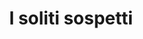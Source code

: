 ---
layout: post
title: I soliti sospetti
director: Bryan Singer
year: 1995
cover: https://images.mubicdn.net/images/film/3434/cache-10130-1593512724/image-w1280.jpg
imdb250: true
---